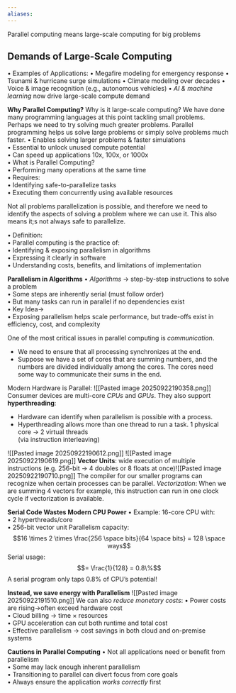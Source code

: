 ```yaml
---
aliases:
---
```

Parallel computing means large-scale computing for big problems
## Demands of Large-Scale Computing
• Examples of Applications:
	• Megafire modeling for emergency response
	• Tsunami & hurricane surge simulations
	• Climate modeling over decades
	• Voice & image recognition (e.g., autonomous vehicles)
• *AI & machine learning* now drive large-scale compute demand

**Why Parallel Computing?**
Why is it large-scale computing? We have done many programming languages at this point tackling small problems. Perhaps we need to try solving much greater problems. Parallel programming helps us solve large problems or simply solve problems much faster.
• Enables solving larger problems & faster simulations  
• Essential to unlock unused compute potential  
• Can speed up applications 10x, 100x, or 1000x  
• What is Parallel Computing?  
	• Performing many operations at the same time  
	• Requires:  
		• Identifying safe-to-parallelize tasks  
		• Executing them concurrently using available resources

Not all problems parallelization is possible, and therefore we need to identify the aspects of solving a problem where we can use it. This also means it;s not always safe to parallelize. 

• Definition:  
	• Parallel computing is the practice of:  
		• Identifying & exposing parallelism in algorithms  
		• Expressing it clearly in software  
		• Understanding costs, benefits, and limitations of implementation

**Parallelism in Algorithms**
• *Algorithms* -> step-by-step instructions to solve a problem  
• Some steps are inherently serial (must follow order)  
• But many tasks can run in parallel if no dependencies exist  
• Key Idea->  
	• Exposing parallelism helps scale performance, but trade-offs exist in  
	efficiency, cost, and complexity

One of the most critical issues in parallel computing is *communication*. 
- We need to ensure that all processing synchronizes at the end. 
- Suppose we have a set of cores that are summing numbers, and the numbers are divided individually among the cores. The cores need some way to communicate their sums in the end. 

Modern Hardware is Parallel:
![[Pasted image 20250922190358.png]]
Consumer devices are multi-core *CPUs* and *GPUs*.
They also support **hyperthreading**:
- Hardware can identify when parallelism is possible with a process. 
- Hyperthreading allows more than one thread to run a task. 
1 physical core -> 2 virtual threads  
(via instruction interleaving)

![[Pasted image 20250922190612.png]]
![[Pasted image 20250922190619.png]]
**Vector Units**: wide execution of multiple instructions (e.g. 256-bit -> 4 doubles or 8 floats at once)![[Pasted image 20250922190710.png]]
The compiler for our smaller programs can recognize when certain processes can be parallel.
*Vectorization*: When we are summing 4 vectors for example, this instruction can run in one clock cycle if vectorization is available. 

**Serial Code Wastes Modern CPU Power**
• Example: 16-core CPU with:  
	• 2 hyperthreads/core  
	• 256-bit vector unit
Parallelism capacity: $$16 \times 2 \times \frac{256 \space bits}{64 \space bits} = 128 \space ways$$ Serial usage: $$= \frac{1}{128} = 0.8\%$$
A serial program only taps 0.8% of CPU’s potential!

**Instead, we save energy with Parallelism**
![[Pasted image 20250922191510.png]]
We can also *reduce monetary costs*:
• Power costs are rising->often exceed hardware cost  
• Cloud billing -> time × resources  
• GPU acceleration can cut both runtime and total cost  
• Effective parallelism -> cost savings in both cloud and on-premise systems

**Cautions in Parallel Computing**
• Not all applications need or benefit from parallelism  
• Some may lack enough inherent parallelism  
• Transitioning to parallel can divert focus from core goals  
• Always ensure the application *works correctly* first





